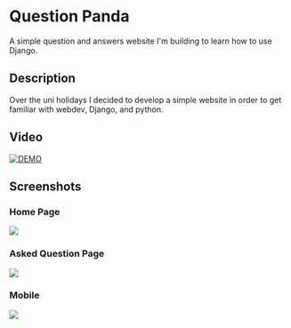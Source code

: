# Question Panda
A simple question and answers website I'm building to learn how to use Django.

## Description
Over the uni holidays I decided to develop a simple website in order to get familiar with webdev, Django, and python.

## Video
[![DEMO](https://raw.githubusercontent.com/yaseen95/qpanda/master/Screenshots/demo.gif)](https://youtu.be/6NKw_8-etoM)

## Screenshots
### Home Page
![](http://i.imgur.com/pGf9uQl.png)
### Asked Question Page
![](http://i.imgur.com/hFNd7RD.png)
### Mobile
![](http://i.imgur.com/EIzIT90.png)
